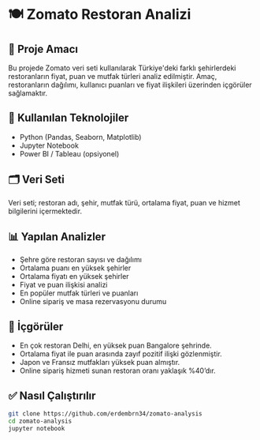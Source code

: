 # 🍽️ Zomato Restoran Analizi

## 📌 Proje Amacı
Bu projede Zomato veri seti kullanılarak Türkiye'deki farklı şehirlerdeki restoranların fiyat, puan ve mutfak türleri analiz edilmiştir. Amaç, restoranların dağılımı, kullanıcı puanları ve fiyat ilişkileri üzerinden içgörüler sağlamaktır.

## 🧰 Kullanılan Teknolojiler
- Python (Pandas, Seaborn, Matplotlib)
- Jupyter Notebook
- Power BI / Tableau (opsiyonel)

## 🗂️ Veri Seti
Veri seti; restoran adı, şehir, mutfak türü, ortalama fiyat, puan ve hizmet bilgilerini içermektedir.

## 📊 Yapılan Analizler
- Şehre göre restoran sayısı ve dağılımı  
- Ortalama puanı en yüksek şehirler  
- Ortalama fiyatı en yüksek şehirler  
- Fiyat ve puan ilişkisi analizi  
- En popüler mutfak türleri ve puanları  
- Online sipariş ve masa rezervasyonu durumu  

## 🧠 İçgörüler
- En çok restoran Delhi, en yüksek puan Bangalore şehrinde.  
- Ortalama fiyat ile puan arasında zayıf pozitif ilişki gözlenmiştir.  
- Japon ve Fransız mutfakları yüksek puan almıştır.  
- Online sipariş hizmeti sunan restoran oranı yaklaşık %40’dır.

## ✅ Nasıl Çalıştırılır
```bash
git clone https://github.com/erdembrn34/zomato-analysis
cd zomato-analysis
jupyter notebook

